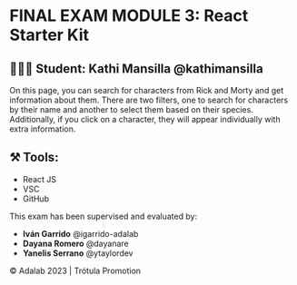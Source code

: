 # FINAL EXAM MODULE 3: React Starter Kit
## 👩🏻‍💻 Student: **Kathi Mansilla** @kathimansilla 

On this page, you can search for characters from Rick and Morty and get information about them. There are two filters, one to search for characters by their name and another to select them based on their species. Additionally, if you click on a character, they will appear individually with extra information.

## ⚒️ Tools: 

- React JS 
- VSC 
- GitHub

This exam has been supervised and evaluated by:

- **Iván Garrido** @igarrido-adalab
- **Dayana Romero** @dayanare
- **Yanelis Serrano** @ytaylordev

© Adalab 2023 | Trótula Promotion
